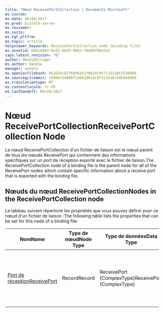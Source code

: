 ```yaml
---
title: "Nœud ReceivePortCollection | Documents Microsoft"
ms.custom: 
ms.date: 06/08/2017
ms.prod: biztalk-server
ms.reviewer: 
ms.suite: 
ms.tgt_pltfrm: 
ms.topic: article
helpviewer_keywords: ReceivePortCollection node [binding file]
ms.assetid: bddce063-0a32-4b93-88be-f0d06f86e5e5
caps.latest.revision: "6"
author: MandiOhlinger
ms.author: mandia
manager: anneta
ms.openlocfilehash: 942635c87f6936a51f0b2dc957c15128e753d9b8
ms.sourcegitcommit: cb908c540d8f1a692d01dc8f313e16cb4b4e696d
ms.translationtype: MT
ms.contentlocale: fr-FR
ms.lasthandoff: 09/20/2017
---
```

# <a name="receiveportcollection-node"></a><span data-ttu-id="3141c-102">Nœud ReceivePortCollection</span><span class="sxs-lookup"><span data-stu-id="3141c-102">ReceivePortCollection Node</span></span>
<span data-ttu-id="3141c-103">Le nœud ReceivePortCollection d'un fichier de liaison est le nœud parent de tous les nœuds ReceivePort qui contiennent des informations spécifiques sur un port de réception exporté avec le fichier de liaison.</span><span class="sxs-lookup"><span data-stu-id="3141c-103">The ReceivePortCollection node of a binding file is the parent node for all of the ReceivePort nodes which contain specific information about a receive port that is exported with the binding file.</span></span>  
  
## <a name="nodes-in-the-receiveportcollection-node"></a><span data-ttu-id="3141c-104">Nœuds du nœud ReceivePortCollection</span><span class="sxs-lookup"><span data-stu-id="3141c-104">Nodes in the ReceivePortCollection node</span></span>  
 <span data-ttu-id="3141c-105">Le tableau suivant répertorie les propriétés que vous pouvez définir pour ce nœud d'un fichier de liaison :</span><span class="sxs-lookup"><span data-stu-id="3141c-105">The following table lists the properties that can be set for this node of a binding file:</span></span>  
  
|<span data-ttu-id="3141c-106">**Nom**</span><span class="sxs-lookup"><span data-stu-id="3141c-106">**Name**</span></span>|<span data-ttu-id="3141c-107">**Type de nœud**</span><span class="sxs-lookup"><span data-stu-id="3141c-107">**Node Type**</span></span>|<span data-ttu-id="3141c-108">**Type de données**</span><span class="sxs-lookup"><span data-stu-id="3141c-108">**Data Type**</span></span>|<span data-ttu-id="3141c-109">**Description**</span><span class="sxs-lookup"><span data-stu-id="3141c-109">**Description**</span></span>|<span data-ttu-id="3141c-110">**Restrictions**</span><span class="sxs-lookup"><span data-stu-id="3141c-110">**Restrictions**</span></span>|<span data-ttu-id="3141c-111">**Commentaires**</span><span class="sxs-lookup"><span data-stu-id="3141c-111">**Comments**</span></span>|  
|--------------|-------------------|-------------------|---------------------|----------------------|------------------|  
|[<span data-ttu-id="3141c-112">Port de réception</span><span class="sxs-lookup"><span data-stu-id="3141c-112">ReceivePort</span></span>](../core/receiveport-receiveportcollection-node.md)|<span data-ttu-id="3141c-113">Record</span><span class="sxs-lookup"><span data-stu-id="3141c-113">Record</span></span>|<span data-ttu-id="3141c-114">ReceivePort (ComplexType)</span><span class="sxs-lookup"><span data-stu-id="3141c-114">ReceivePort (ComplexType)</span></span>|<span data-ttu-id="3141c-115">Spécifie des informations relatives à un port de réception exporté avec le fichier de liaison.</span><span class="sxs-lookup"><span data-stu-id="3141c-115">Specifies information about a receive port that is exported with the binding file.</span></span>|<span data-ttu-id="3141c-116">Facultatif</span><span class="sxs-lookup"><span data-stu-id="3141c-116">Not required</span></span>|<span data-ttu-id="3141c-117">Valeur par défaut : Aucun</span><span class="sxs-lookup"><span data-stu-id="3141c-117">Default value: none</span></span>|